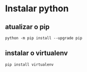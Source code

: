 #   Instalar python

##  atualizar o pip
    python -m pip install --upgrade pip

## instalar o virtualenv
    pip install virtualenv